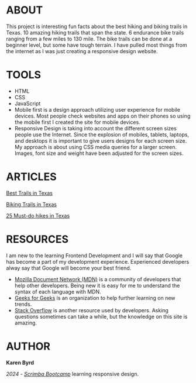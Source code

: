 # ABOUT
This project is interesting fun facts about the best hiking and biking trails in Texas. 10 amazing hiking trails that span the state. 6 endurance bike trails ranging from a few miles to 130 mile. The bike trails can be done at a beginner level, but some have tough terrain. I have pulled most things from the internet as I was just creating a responsive design website.

# TOOLS
- HTML
- CSS
- JavaScript
- Mobile first is a design approach utilizing user        experience for mobile devices. Most people check websites and apps on their phones so using the mobile first I created the site for mobile devices.
- Responsive Design is taking into account the different screen sizes people use the Internet. Since the explosion of mobiles, tablets, laptops, and desktops it is important to give users designs for each screen size. My approach is about using CSS media queries for a larger screen. Images, font size and weight have been adjusted for the screen sizes.   

# ARTICLES
[Best Trails in Texas](https://www.alltrails.com/us/texas)

[Biking Trails in Texas](https://www.tripadvisor.com/Attractions-g28964-Activities-c61-t83-Texas.html)

[25 Must-do hikes in Texas](https://www.theoutbound.com/theoutbound/25-must-do-hikes-in-texas)

# RESOURCES
I am new to the learning Frontend Development and I will say that Google has become a part of my development experience. Experienced developers alway say that Google will become your best friend. 
- [Mozilla Document Network (MDN)](https://developer.mozilla.org/en-US/) is a community of developers that help other developers. Being new it is easy for me to understand the syntax of each language with MDN. 
- [Geeks for Geeks](https://www.geeksforgeeks.org/) is an organization to help further learning on new trends. 
- [Stack Overflow](https://stackoverflow.com/) is another resource used by developers. Asking questions sometimes can take a while, but the knowledge on this site is amazing. 

# AUTHOR

**Karen Byrd**

*2024* - [_Scrimba Bootcamp_](https://scrimba.com) learning responsive design.




